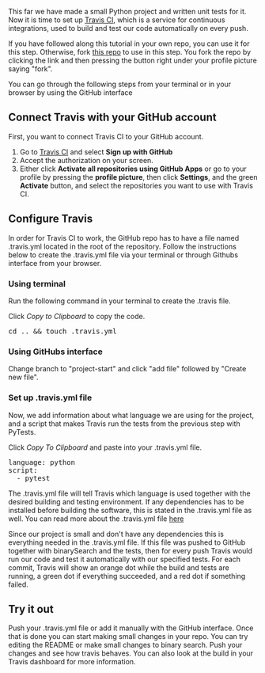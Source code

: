 This far we have made a small Python project and written unit tests for it.
Now it is time to set up [Travis CI](https://www.travis-ci.com), which is
a service for continuous integrations, used to build and test our code automatically on every push.  

If you have followed along this tutorial in your own repo, you can use it for this step. Otherwise,
fork [this repo](https://github.com/rymane/binary-search/tree/project-start) to use in this step.
You fork the repo by clicking the link and then pressing the button right under your profile picture saying "fork". 

You can go through the following steps from your terminal or in your browser by using the GitHub interface

## Connect Travis with your GitHub account
First, you want to connect Travis CI to your GitHub account. 
1. Go to [Travis CI](https://www.travis-ci.com) and select **Sign up with GitHub**
2. Accept the authorization on your screen.
3. Either click **Activate all repositories using GitHub Apps** or go to your profile by pressing
the **profile picture**, then click **Settings**, and the green **Activate** button, and select the repositories you want to use with Travis CI.

## Configure Travis 
In order for Travis CI to work, the GitHub repo has to have a file named .travis.yml located in the root of the repository. 
Follow the instructions below to create the .travis.yml file via your terminal or through Githubs interface from your browser.

### Using terminal
Run the following command in your terminal to create the .travis file. 

Click *Copy to Clipboard* to copy the code.

<pre class="file" data-target="clipboard">
cd .. && touch .travis.yml
</pre>

### Using GitHubs interface
Change branch to "project-start" and click "add file" followed by "Create new file".

### Set up .travis.yml file
Now, we add information about what language we are using for the project, and a script that makes Travis run the tests from the previous step with PyTests.

Click *Copy To Clipboard* and paste into your .travis.yml file. 

<pre class="file" data-target="clipboard">
language: python
script: 
  - pytest
</pre>

The .travis.yml file will tell Travis which language is used together with the desired building and testing environment. If any dependencies has
to be installed before building the software, this is stated in the .travis.yml file as well. You can read more about the .travis.yml file [here](https://docs.travis-ci.com/user/tutorial/)

Since our project is small and don't have any dependencies this is everything needed in the .travis.yml file.
If this file was pushed to GitHub together with binarySearch and the tests, then for every push Travis
would run our code and test it automatically with our specified tests. For each commit, Travis will show
an orange dot while the build and tests are running, a green dot if everything succeeded, and a red dot if something failed.

## Try it out
Push your .travis.yml file or add it manually with the GitHub interface.
Once that is done you can start making small changes in your repo. You can try editing the README 
or make small changes to binary search. Push your changes and see how travis behaves. You can also look at the 
build in your Travis dashboard for more information. 